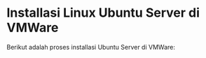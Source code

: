# Installasi Linux Ubuntu Server di VMWare
Berikut adalah proses installasi Ubuntu Server di VMWare:

